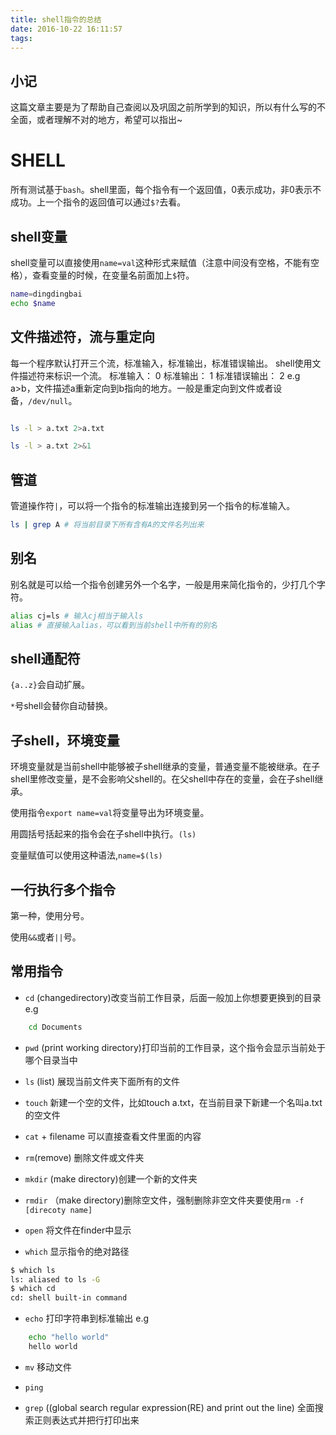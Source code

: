 ```yaml
---
title: shell指令的总结
date: 2016-10-22 16:11:57
tags:
---
```

## 小记
这篇文章主要是为了帮助自己查阅以及巩固之前所学到的知识，所以有什么写的不全面，或者理解不对的地方，希望可以指出~

# SHELL
所有测试基于`bash`。shell里面，每个指令有一个返回值，0表示成功，非0表示不成功。上一个指令的返回值可以通过`$?`去看。

## shell变量

shell变量可以直接使用`name=val`这种形式来赋值（注意中间没有空格，不能有空格），查看变量的时候，在变量名前面加上`$`符。
<!-- more -->
```bash
name=dingdingbai
echo $name
```

## 文件描述符，流与重定向

每一个程序默认打开三个流，标准输入，标准输出，标准错误输出。
shell使用文件描述符来标识一个流。
标准输入： 0
标准输出： 1
标准错误输出： 2
e.g
a>b，文件描述a重新定向到b指向的地方。一般是重定向到文件或者设备，`/dev/null`。
```bash

ls -l > a.txt 2>a.txt

ls -l > a.txt 2>&1

```

 
## 管道
管道操作符`|`，可以将一个指令的标准输出连接到另一个指令的标准输入。
```bash
ls | grep A # 将当前目录下所有含有A的文件名列出来
```


## 别名
别名就是可以给一个指令创建另外一个名字，一般是用来简化指令的，少打几个字符。

```bash
alias cj=ls # 输入cj相当于输入ls
alias # 直接输入alias，可以看到当前shell中所有的别名
```


## shell通配符
`{a..z}`会自动扩展。

`*`号shell会替你自动替换。


## 子shell，环境变量

环境变量就是当前shell中能够被子shell继承的变量，普通变量不能被继承。在子shell里修改变量，是不会影响父shell的。在父shell中存在的变量，会在子shell继承。

使用指令`export name=val`将变量导出为环境变量。

用圆括号括起来的指令会在子shell中执行。`(ls)`

变量赋值可以使用这种语法,`name=$(ls)`


## 一行执行多个指令
第一种，使用分号。

使用`&&`或者`||`号。


## 常用指令

- `cd` (changedirectory)改变当前工作目录，后面一般加上你想要更换到的目录
e.g
```bash
    cd Documents
```

- `pwd` (print working directory)打印当前的工作目录，这个指令会显示当前处于哪个目录当中

- `ls` (list) 展现当前文件夹下面所有的文件

- `touch` 新建一个空的文件，比如touch a.txt，在当前目录下新建一个名叫a.txt的空文件

- `cat` + filename  可以直接查看文件里面的内容

- `rm`(remove) 删除文件或文件夹

- `mkdir` (make directory)创建一个新的文件夹

- `rmdir` （make directory)删除空文件，强制删除非空文件夹要使用`rm -f [direcoty name]`

- `open` 将文件在finder中显示

- `which` 显示指令的绝对路径
```bash
$ which ls
ls: aliased to ls -G
$ which cd
cd: shell built-in command
```

- `echo` 打印字符串到标准输出
e.g
```bash
    echo "hello world"
    hello world
```

- `mv` 移动文件

- `ping`

- `grep` ((global search regular expression(RE) and print out the line)
全面搜索正则表达式并把行打印出来


